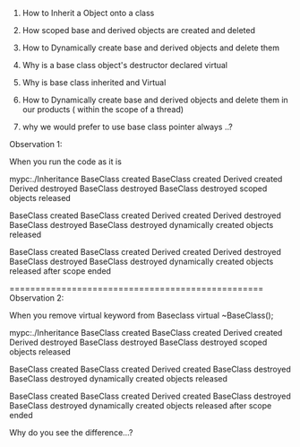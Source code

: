 
1) How to Inherit a Object onto a class
2) How scoped base and derived objects are created and deleted
3) How to Dynamically create base and derived objects and delete them
4) Why is a base class object's destructor declared virtual
5) Why is base class inherited and Virtual
6) How to Dynamically create base and derived objects and delete them in our products ( within the scope of a thread)

7) why we would prefer to use base class pointer always ..?

Observation 1:

When you run the code as it is

mypc:./Inheritance
BaseClass created
BaseClass created
Derived created
Derived destroyed
BaseClass destroyed
BaseClass destroyed
scoped objects released

BaseClass created
BaseClass created
Derived created
Derived destroyed
BaseClass destroyed
BaseClass destroyed
dynamically created objects released

BaseClass created
BaseClass created
Derived created
Derived destroyed
BaseClass destroyed
BaseClass destroyed
dynamically created objects released after scope ended


=================================================
Observation 2:

When you remove virtual keyword from Baseclass virtual ~BaseClass();

mypc:./Inheritance
BaseClass created
BaseClass created
Derived created
Derived destroyed
BaseClass destroyed
BaseClass destroyed
scoped objects released

BaseClass created
BaseClass created
Derived created
BaseClass destroyed
BaseClass destroyed
dynamically created objects released

BaseClass created
BaseClass created
Derived created
BaseClass destroyed
BaseClass destroyed
dynamically created objects released after scope ended


Why do you see the difference...?

